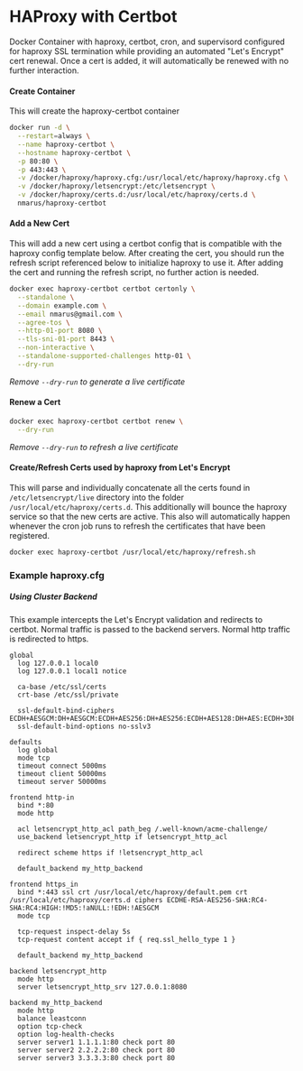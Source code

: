 # HAProxy with Certbot
Docker Container with haproxy, certbot, cron, and supervisord configured for
haproxy SSL termination while providing an automated "Let's Encrypt" cert
renewal. Once a cert is added, it will automatically be renewed with no
further interaction.

#### Create Container

This will create the haproxy-certbot container

```bash
docker run -d \
  --restart=always \
  --name haproxy-certbot \
  --hostname haproxy-certbot \
  -p 80:80 \
  -p 443:443 \
  -v /docker/haproxy/haproxy.cfg:/usr/local/etc/haproxy/haproxy.cfg \
  -v /docker/haproxy/letsencrypt:/etc/letsencrypt \
  -v /docker/haproxy/certs.d:/usr/local/etc/haproxy/certs.d \
  nmarus/haproxy-certbot
```

#### Add a New Cert

This will add a new cert using a certbot config that is compatible with the
haproxy config template below. After creating the cert, you should run the
refresh script referenced below to initialize haproxy to use it. After adding
the cert and running the refresh script, no further action is needed.

```bash
docker exec haproxy-certbot certbot certonly \
  --standalone \
  --domain example.com \
  --email nmarus@gmail.com \
  --agree-tos \
  --http-01-port 8080 \
  --tls-sni-01-port 8443 \
  --non-interactive \
  --standalone-supported-challenges http-01 \
  --dry-run
```

*Remove `--dry-run` to generate a live certificate*

#### Renew a Cert

```bash
docker exec haproxy-certbot certbot renew \
  --dry-run
```

*Remove `--dry-run` to refresh a live certificate*

#### Create/Refresh Certs used by haproxy from Let's Encrypt

This will parse and individually concatenate all the certs found in
`/etc/letsencrypt/live` directory into the folder
`/usr/local/etc/haproxy/certs.d`. This additionally will bounce the haproxy
service so that the new certs are active. This also will automatically happen
whenever the cron job runs to refresh the certificates that have been
registered.

```bash
docker exec haproxy-certbot /usr/local/etc/haproxy/refresh.sh
```

### Example haproxy.cfg

##### Using Cluster Backend

This example intercepts the Let's Encrypt validation and redirects to certbot.
Normal traffic is passed to the backend servers.
Normal http traffic is redirected to https.

```
global
  log 127.0.0.1 local0
  log 127.0.0.1 local1 notice

  ca-base /etc/ssl/certs
  crt-base /etc/ssl/private

  ssl-default-bind-ciphers ECDH+AESGCM:DH+AESGCM:ECDH+AES256:DH+AES256:ECDH+AES128:DH+AES:ECDH+3DES:DH+3DES:RSA+AESGCM:RSA+AES:RSA+3DES:!aNULL:!MD5:!DSS
  ssl-default-bind-options no-sslv3

defaults
  log global
  mode tcp
  timeout connect 5000ms
  timeout client 50000ms
  timeout server 50000ms

frontend http-in
  bind *:80
  mode http

  acl letsencrypt_http_acl path_beg /.well-known/acme-challenge/
  use_backend letsencrypt_http if letsencrypt_http_acl

  redirect scheme https if !letsencrypt_http_acl

  default_backend my_http_backend

frontend https_in
  bind *:443 ssl crt /usr/local/etc/haproxy/default.pem crt /usr/local/etc/haproxy/certs.d ciphers ECDHE-RSA-AES256-SHA:RC4-SHA:RC4:HIGH:!MD5:!aNULL:!EDH:!AESGCM
  mode tcp

  tcp-request inspect-delay 5s
  tcp-request content accept if { req.ssl_hello_type 1 }

  default_backend my_http_backend

backend letsencrypt_http
  mode http
  server letsencrypt_http_srv 127.0.0.1:8080

backend my_http_backend
  mode http
  balance leastconn
  option tcp-check
  option log-health-checks
  server server1 1.1.1.1:80 check port 80
  server server2 2.2.2.2:80 check port 80
  server server3 3.3.3.3:80 check port 80
```
